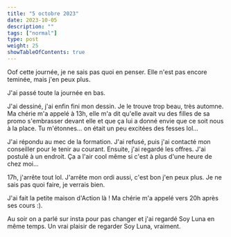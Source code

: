 ```yaml
---
title: "5 octobre 2023"
date: 2023-10-05
description: ""
tags: ["normal"]
type: post
weight: 25
showTableOfContents: true
---
```


Oof cette journée, je ne sais pas quoi en penser. Elle n'est pas encore teminée, mais j'en peux plus.

J'ai passé toute la journée en bas.

J'ai dessiné, j'ai enfin fini mon dessin. Je le trouve trop beau, très automne. Ma chérie m'a appelé à 13h, elle m'a dit qu'elle avait vu des filles de sa promo s'embrasser devant elle et que ça lui a donné envie que ce soit nous à la place. Tu m'étonnes... on était un peu excitées des fesses lol...

J'ai répondu au mec de la formation. J'ai refusé, puis j'ai contacté mon conseiller pour le tenir au courant. Ensuite, j'ai regardé les offres. J'ai postulé à un endroit. Ça a l'air cool même si c'est à plus d'une heure de chez moi...

17h, j'arrête tout lol. J'arrête mon ordi aussi, c'est bon j'en peux plus. Je ne sais pas quoi faire, je verrais bien.

J'ai fait la petite maison d'Action là ! Ma chérie m'a appelé vers 20h après ses cours :).

Au soir on a parlé sur insta pour pas changer et j'ai regardé Soy Luna en même temps. Un vrai plaisir de regarder Soy Luna, vraiment.